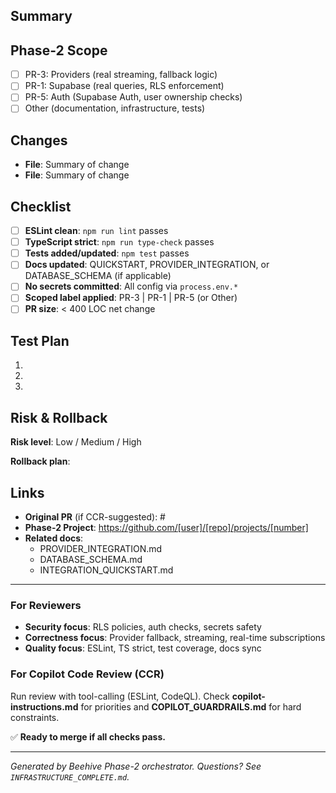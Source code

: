 ## Summary

<!-- What does this change and why? 1-2 sentences. -->

## Phase-2 Scope

<!-- Which Phase-2 area(s) does this PR address? -->
- [ ] PR-3: Providers (real streaming, fallback logic)
- [ ] PR-1: Supabase (real queries, RLS enforcement)
- [ ] PR-5: Auth (Supabase Auth, user ownership checks)
- [ ] Other (documentation, infrastructure, tests)

## Changes

<!-- List files modified and brief summary of each change. -->

- **File**: Summary of change
- **File**: Summary of change

## Checklist

- [ ] **ESLint clean**: `npm run lint` passes
- [ ] **TypeScript strict**: `npm run type-check` passes
- [ ] **Tests added/updated**: `npm test` passes
- [ ] **Docs updated**: QUICKSTART, PROVIDER_INTEGRATION, or DATABASE_SCHEMA (if applicable)
- [ ] **No secrets committed**: All config via `process.env.*`
- [ ] **Scoped label applied**: PR-3 | PR-1 | PR-5 (or Other)
- [ ] **PR size**: < 400 LOC net change

## Test Plan

<!-- How was this tested? Include manual test steps. -->

1.
2.
3.

## Risk & Rollback

**Risk level**: Low / Medium / High

**Rollback plan**:
<!-- How would you undo this change if it broke production? -->

## Links

- **Original PR** (if CCR-suggested): #
- **Phase-2 Project**: https://github.com/[user]/[repo]/projects/[number]
- **Related docs**:
  - PROVIDER_INTEGRATION.md
  - DATABASE_SCHEMA.md
  - INTEGRATION_QUICKSTART.md

---

### For Reviewers

- **Security focus**: RLS policies, auth checks, secrets safety
- **Correctness focus**: Provider fallback, streaming, real-time subscriptions
- **Quality focus**: ESLint, TS strict, test coverage, docs sync

### For Copilot Code Review (CCR)

Run review with tool-calling (ESLint, CodeQL). Check **copilot-instructions.md** for priorities and **COPILOT_GUARDRAILS.md** for hard constraints.

✅ **Ready to merge if all checks pass.**

---

*Generated by Beehive Phase-2 orchestrator. Questions? See `INFRASTRUCTURE_COMPLETE.md`.*
